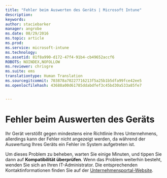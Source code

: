 ```yaml
---
title: "Fehler beim Auswerten des Geräts | Microsoft Intune"
description: 
keywords: 
author: staciebarker
manager: angrobe
ms.date: 08/29/2016
ms.topic: article
ms.prod: 
ms.service: microsoft-intune
ms.technology: 
ms.assetid: 81f8a990-d172-47f4-91b4-cb49652accf6
ROBOTS: NOINDEX,NOFOLLOW
ms.reviewer: chrisgre
ms.suite: ems
translationtype: Human Translation
ms.sourcegitcommit: 703878a70227716213f5a25b1b5dfa99fce42ee5
ms.openlocfilehash: 43688a00d61785ddabdfef3c45bd30a533a85fe7


---
```



# Fehler beim Auswerten des Geräts
Ihr Gerät verstößt gegen mindestens eine Richtlinie Ihres Unternehmens, allerdings kann der Fehler nicht angezeigt werden, da während der Auswertung Ihres Geräts ein Fehler im System aufgetreten ist.  

Um dieses Problem zu beheben, warten Sie einige Minuten, und tippen Sie dann auf **Kompatibilität überprüfen**. Wenn das Problem weiterhin besteht, wenden Sie sich an Ihren IT-Administrator. Die entsprechenden Kontaktinformationen finden Sie auf der [Unternehmensportal-Website](http://portal.manage.microsoft.com).



<!--HONumber=Oct16_HO2-->


